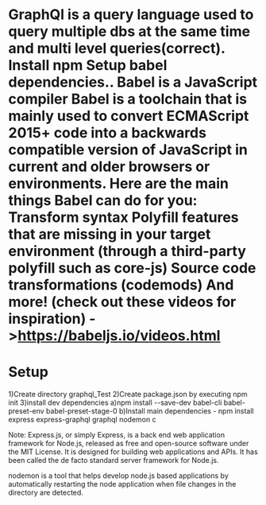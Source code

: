 GraphQl is a query language used to query multiple dbs at the same time and multi level queries(correct).
Install npm
Setup babel dependencies..
Babel is a JavaScript compiler
Babel is a toolchain that is mainly used to convert ECMAScript 2015+ code into a backwards compatible version of JavaScript in current and older browsers or environments. Here are the main things Babel can do for you:
    Transform syntax
    Polyfill features that are missing in your target environment (through a third-party polyfill such as core-js)
    Source code transformations (codemods)
    And more! (check out these videos for inspiration) ->https://babeljs.io/videos.html
===================================================================================================================
Setup
=======
1)Create directory graphql_Test
2)Create package.json by executing npm init
3)install dev dependencies
    a)npm install --save-dev babel-cli babel-preset-env babel-preset-stage-0
    b)Install main dependencies - npm install express express-graphql graphql nodemon
    c

Note: Express.js, or simply Express, is a back end web application framework for Node.js, released as free and open-source software under the MIT License. It is designed for building web applications and APIs. It has been called the de facto standard server framework for Node.js.

nodemon is a tool that helps develop node.js based applications by automatically restarting the node application when file changes in the directory are detected.
